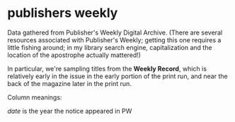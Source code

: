 publishers weekly
=================

Data gathered from Publisher's Weekly Digital Archive. (There are several resources associated with Publisher's Weekly; getting this one requires a little fishing around; in my library search engine, capitalization and the location of the apostrophe actually mattered!)

In particular, we're sampling titles from the **Weekly Record**, which is relatively early in the issue in the early portion of the print run, and near the back of the magazine later in the print run.

Column meanings:

*date* is the year the notice appeared in PW
